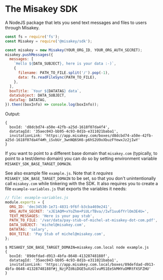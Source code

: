 # The Misakey SDK

A NodeJS package that lets you send text messages and files to users through Misakey.

```javascript
const fs = require('fs');
const Misakey = require('@misakey/sdk');

const misakey = new Misakey(YOUR_ORG_ID, YOUR_ORG_AUTH_SECRET);
misakey.pushMessages({
  messages: [
    `Hello ${DATA_SUBJECT}, here is your data :-)`,
    {
      filename: PATH_TO_FILE.split('/').pop(-1),
      data: fs.readFileSync(PATH_TO_FILE),
    },
  ],
  boxTitle: `Your ${DATATAG} data`,
  dataSubject: DATA_SUBJECT,
  dataTag: DATATAG,
}).then((boxInfo) => console.log(boxInfo));
```

Output:

```
{
  boxId: 'd8dcbd74-a50e-42fb-a25d-1618f07da4f4',
  datatagId: '35aec043-bb95-4c93-8d1b-e311021baba1',
  invitationLink: 'https://app.misakey.com/boxes/d8dcbd74-a50e-42fb-a25d-1618f07da4f4#h_iSvbUr_3wnNQ6SK6-p6hS2U9xXbuzFYewxJz2jIwY'
}
```

If you want to point to a different base domain that `misakey.com`
(typically, to point to a test/demo domain)
you can do so by setting environment variable `MISAKEY_SDK_BASE_TARGET_DOMAIN`.


See also example file `example.js`.
Note that it *requires* `MISAKEY_SDK_BASE_TARGET_DOMAIN` to be set,
so that you don't unintentionally call `misakey.com` while tinkering with the SDK.
It also requires you to create a file `example-variables.js`
that exports the variables it needs:

```javascript
// file: example-variables.js
module.exports = {
  ORG_ID: 'dec34530-1e71-4831-9f6f-b3cba469e241',
  ORG_AUTH_SECRET: 'xJE1AQM+xYoZhm+PiULrTBva//IwT1uu6fYrlOm3E4U=',
  TEXT_MESSAGES: 'Here is your pay stub',
  PATH_TO_FILE: '/var/data/pay-stub-of-michel-at-misakey-dot-com.pdf',
  DATA_SUBJECT: 'michel@misakey.com',
  DATATAG: 'salary',
  BOX_TITLE: 'Pay Stub of michel@misakey.com',
};
```

```
$ MISAKEY_SDK_BASE_TARGET_DOMAIN=misakey.com.local node example.js
{
  boxId: '89defdad-d913-4bfa-8648-41328748188f',
  datatagId: '35aec043-bb95-4c93-8d1b-e311021baba1',
  invitationLink: 'https://app.misakey.com.local/boxes/89defdad-d913-4bfa-8648-41328748188f#j_NzjPZd6iDGE5uXzGlvuMS1EeSkMHYuOMRtFXSFZHU'
}
```